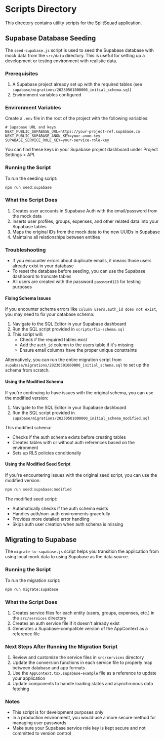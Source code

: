 # Scripts Directory

This directory contains utility scripts for the SplitSquad application.

## Supabase Database Seeding

The `seed-supabase.js` script is used to seed the Supabase database with mock data from the `src/data` directory. This is useful for setting up a development or testing environment with realistic data.

### Prerequisites

1. A Supabase project already set up with the required tables (see `supabase/migrations/20230501000000_initial_schema.sql`)
2. Environment variables configured

### Environment Variables

Create a `.env` file in the root of the project with the following variables:

```env
# Supabase URL and keys
NEXT_PUBLIC_SUPABASE_URL=https://your-project-ref.supabase.co
NEXT_PUBLIC_SUPABASE_ANON_KEY=your-anon-key
SUPABASE_SERVICE_ROLE_KEY=your-service-role-key
```

You can find these keys in your Supabase project dashboard under Project Settings > API.

### Running the Script

To run the seeding script:

```bash
npm run seed:supabase
```

### What the Script Does

1. Creates user accounts in Supabase Auth with the email/password from the mock data
2. Inserts user profiles, groups, expenses, and other related data into your Supabase tables
3. Maps the original IDs from the mock data to the new UUIDs in Supabase
4. Maintains all relationships between entities

### Troubleshooting

- If you encounter errors about duplicate emails, it means those users already exist in your database
- To reset the database before seeding, you can use the Supabase dashboard to truncate tables
- All users are created with the password `password123` for testing purposes

#### Fixing Schema Issues

If you encounter schema errors like `column users.auth_id does not exist`, you may need to fix your database schema:

1. Navigate to the SQL Editor in your Supabase dashboard
2. Run the SQL script provided in `scripts/fix-schema.sql`
3. This script will:
   - Check if the required tables exist
   - Add the `auth_id` column to the users table if it's missing
   - Ensure email columns have the proper unique constraints

Alternatively, you can run the entire migration script from `supabase/migrations/20230501000000_initial_schema.sql` to set up the schema from scratch.

#### Using the Modified Schema

If you're continuing to have issues with the original schema, you can use the modified version:

1. Navigate to the SQL Editor in your Supabase dashboard
2. Run the SQL script provided in `supabase/migrations/20230501000000_initial_schema_modified.sql`

This modified schema:

- Checks if the auth schema exists before creating tables
- Creates tables with or without auth references based on the environment
- Sets up RLS policies conditionally

#### Using the Modified Seed Script

If you're encountering issues with the original seed script, you can use the modified version:

```bash
npm run seed:supabase:modified
```

The modified seed script:

- Automatically checks if the auth schema exists
- Handles auth/non-auth environments gracefully
- Provides more detailed error handling
- Skips auth user creation when auth schema is missing

## Migrating to Supabase

The `migrate-to-supabase.js` script helps you transition the application from using local mock data to using Supabase as the data source.

### Running the Script

To run the migration script:

```bash
npm run migrate:supabase
```

### What the Script Does

1. Creates service files for each entity (users, groups, expenses, etc.) in the `src/services` directory
2. Creates an auth service file if it doesn't already exist
3. Generates a Supabase-compatible version of the AppContext as a reference file

### Next Steps After Running the Migration Script

1. Review and customize the service files in `src/services` directory
2. Update the conversion functions in each service file to properly map between database and app formats
3. Use the `AppContext.tsx.supabase-example` file as a reference to update your application
4. Update components to handle loading states and asynchronous data fetching

### Notes

- This script is for development purposes only
- In a production environment, you would use a more secure method for managing user passwords
- Make sure your Supabase service role key is kept secure and not committed to version control

